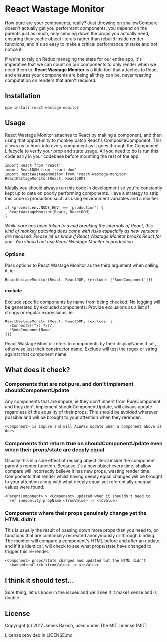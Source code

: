 # React Wastage Monitor

How pure are your components, really? Just throwing on shallowCompare doesn't
actually get you performant components, you depend on the parents just as much,
only sending down the props you actually need, ensuring they cache object
literals rather than rebuild inside render functions, and it's so easy to make
a critical performance mistake and not notice it.

If we're to rely on Redux managing the state for our entire app, it's imperative
that we can count on our components to only render when we need them to. **React
Wastage Monitor** is a little tool that attaches to React and ensures your
components are being all they can be, never wasting computation on renders that
aren't required.

## Installation

```
npm install react-wastage-monitor
```

## Usage

React Wastage Monitor attaches to React by making a component, and
then using that opportunity to monkey patch React's CompositeComponent. This
allows us to hook into every component as it goes through the Component
Lifecycle to verify your prop and state usage. All you need to do is run this
code early in your codebase before mounting the rest of the app:

```
import React from 'react'
import ReactDOM from 'react-dom'
import ReactWastageMonitor from 'react-wastage-monitor'
ReactWastageMonitor(React, ReactDOM)
```

Ideally you should always run this code in development so you're constantly kept
up to date on poorly performing components. Have a strategy to strip this code
in production such as using environment variables and a minifier:

```
if (process.env.NODE_ENV !== 'production') {
  ReactWastageMonitor(React, ReactDOM)
}
```

*While care has been taken to avoid breaking the internals of React, this kind
of monkey patching does come with risks especially as new versions are released.
Please let us know if React Wastage Monitor breaks React for you. You should not
use React Wastage Monitor in production.*

### Options
Pass options to React Wastage Monitor as the third argument when calling it, ie:

```
ReactWastageMonitor(React, ReactDOM, {exclude: ['SomeComponent']})
```

#### exclude
Exclude specific components by name from being checked. No logging will be
generated by excluded components. Provide exclusions as a list of strings or
regular expressions, ie:

```
ReactWastageMonitor(React, ReactDOM, {exclude: [
  /Connect\([^\)]*\)/,
  'SomeComponentName',
]})
```

React Wastage Monitor refers to components by their displayName if set,
otherwise just their constructor name. Exclude will test the regex or string
against that component name.


## What does it check?

### Components that are not pure, and don't implement shouldComponentUpdate
Any components that are impure, ie they don't inherit from PureComponent and
they don't implement shouldComponentUpdate, will always update regardless of the
equality of their props. This should be avoided wherever possible and will be
brought to your attention when they rerender:

```
<Component> is impure and will ALWAYS update when a component above it does
```

### Components that return true on shouldComponentUpdate even when their props/state are deeply equal
Usually this is a side effect of reusing object literal inside the component
parent's render function. Because it's a new object every time, shallow compare
will incorrectly believe it has new props, wasting render time. Components that
render whilst having deeply equal changes will be brought to your attention
along with what deeply equal yet referentially unequal values were found:

```
<ParentComponent> > <Component> updated when it shouldn't need to
  ref inequality:propName <fromValue> -> <toValue>
```

### Components where their props genuinely change yet the HTML didn't
This is usually the result of passing down more props than you need to, or
functions that are continually recreated anonymously or through binding. The
monitor will compare a component's HTML before and after an update, and if it's
identical, will check to see what props/state have changed to trigger this
re-render.

```
<Component> props/state changed and updated but the HTML didn't
  changed:onClick <fromValue> -> <toValue>
```

## I think it should test...
Sure thing, let us know in the issues and we'll see if it makes sense and is
doable.


## License
Copyright (c) 2017 James Rakich, used under The MIT License (MIT)

License provided in LICENSE.md
